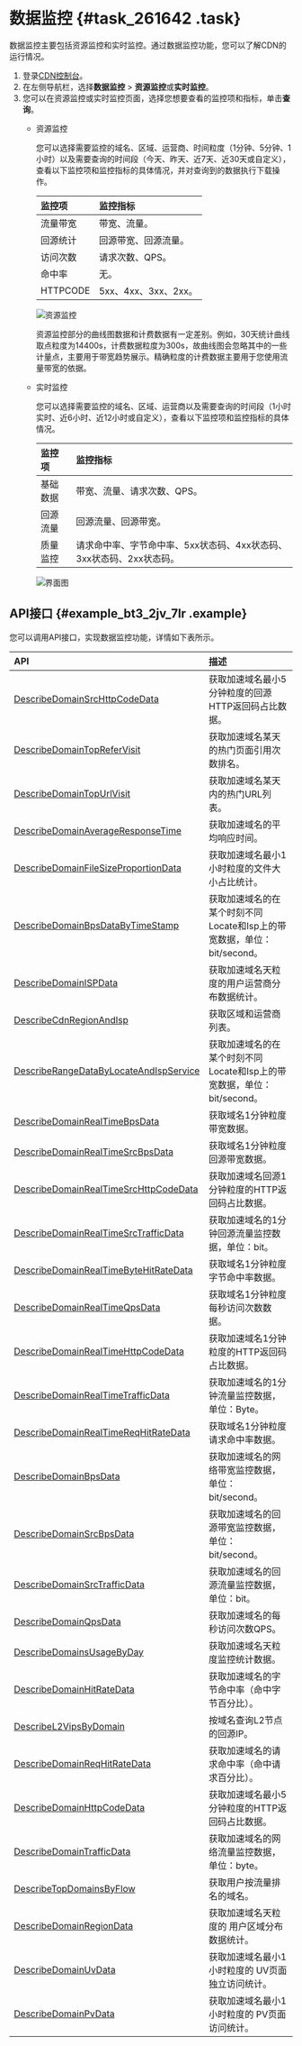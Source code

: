 # 数据监控 {#task_261642 .task}

数据监控主要包括资源监控和实时监控。通过数据监控功能，您可以了解CDN的运行情况。

1.  登录[CDN控制台](https://cdn.console.aliyun.com)。
2.  在左侧导航栏，选择**数据监控** \> **资源监控**或**实时监控**。
3.  您可以在资源监控或实时监控页面，选择您想要查看的监控项和指标，单击**查询**。 
    -   资源监控

        您可以选择需要监控的域名、区域、运营商、时间粒度（1分钟、5分钟、1小时）以及需要查询的时间段（今天、昨天、近7天、近30天或自定义），查看以下监控项和监控指标的具体情况，并对查询到的数据执行下载操作。

        |监控项|监控指标|
        |:--|:---|
        |流量带宽|带宽、流量。|
        |回源统计|回源带宽、回源流量。|
        |访问次数|请求次数、QPS。|
        |命中率|无。|
        |HTTPCODE|5xx、4xx、3xx、2xx。|

        ![资源监控](http://static-aliyun-doc.oss-cn-hangzhou.aliyuncs.com/assets/img/15915/156687700452270_zh-CN.png)

        资源监控部分的曲线图数据和计费数据有一定差别。例如，30天统计曲线取点粒度为14400s，计费数据粒度为300s，故曲线图会忽略其中的一些计量点，主要用于带宽趋势展示。精确粒度的计费数据主要用于您使用流量带宽的依据。

    -   实时监控

        您可以选择需要监控的域名、区域、运营商以及需要查询的时间段（1小时实时、近6小时、近12小时或自定义），查看以下监控项和监控指标的具体情况。

        |监控项|监控指标|
        |:--|:---|
        |基础数据|带宽、流量、请求次数、QPS。|
        |回源流量|回源流量、回源带宽。|
        |质量监控|请求命中率、字节命中率、5xx状态码、4xx状态码、3xx状态码、2xx状态码。|

        ![界面图](http://static-aliyun-doc.oss-cn-hangzhou.aliyuncs.com/assets/img/15915/15668770068909_zh-CN.png)


## API接口 {#example_bt3_2jv_7lr .example}

您可以调用API接口，实现数据监控功能，详情如下表所示。

|API|描述|
|:--|:-|
|[DescribeDomainSrcHttpCodeData](../intl.zh-CN/新版API参考/数据监控类接口/DescribeDomainSrcHttpCodeData.md#)|获取加速域名最小5分钟粒度的回源HTTP返回码占比数据。|
|[DescribeDomainTopReferVisit](../intl.zh-CN/新版API参考/数据监控类接口/DescribeDomainTopReferVisit.md#)|获取加速域名某天的热门页面引用次数排名。|
|[DescribeDomainTopUrlVisit](../intl.zh-CN/新版API参考/数据监控类接口/DescribeDomainTopUrlVisit.md#)|获取加速域名某天内的热门URL列表。|
|[DescribeDomainAverageResponseTime](../intl.zh-CN/新版API参考/数据监控类接口/DescribeDomainAverageResponseTime.md#)|获取加速域名的平均响应时间。|
|[DescribeDomainFileSizeProportionData](../intl.zh-CN/新版API参考/数据监控类接口/DescribeDomainFileSizeProportionData.md#)|获取加速域名最小1小时粒度的文件大小占比统计。|
|[DescribeDomainBpsDataByTimeStamp](../intl.zh-CN/新版API参考/数据监控类接口/DescribeDomainBpsDataByTimeStamp.md#)|获取加速域名的在某个时刻不同Locate和Isp上的带宽数据，单位：bit/second。|
|[DescribeDomainISPData](../intl.zh-CN/新版API参考/数据监控类接口/DescribeDomainISPData.md#)|获取加速域名天粒度的用户运营商分布数据统计。|
|[DescribeCdnRegionAndIsp](../intl.zh-CN/新版API参考/数据监控类接口/DescribeCdnRegionAndIsp.md#)|获取区域和运营商列表。|
|[DescribeRangeDataByLocateAndIspService](../intl.zh-CN/新版API参考/数据监控类接口/DescribeRangeDataByLocateAndIspService.md#)|获取加速域名的在某个时刻不同Locate和Isp上的带宽数据，单位：bit/second。|
|[DescribeDomainRealTimeBpsData](../intl.zh-CN/新版API参考/数据监控类接口/DescribeDomainRealTimeBpsData.md#)|获取域名1分钟粒度带宽数据。|
|[DescribeDomainRealTimeSrcBpsData](../intl.zh-CN/新版API参考/数据监控类接口/DescribeDomainRealTimeSrcBpsData.md#)|获取域名1分钟粒度回源带宽数据。|
|[DescribeDomainRealTimeSrcHttpCodeData](../intl.zh-CN/新版API参考/数据监控类接口/DescribeDomainRealTimeSrcHttpCodeData.md#)|获取加速域名回源1分钟粒度的HTTP返回码占比数据。|
|[DescribeDomainRealTimeSrcTrafficData](../intl.zh-CN/新版API参考/数据监控类接口/DescribeDomainRealTimeSrcTrafficData.md#)|获取加速域名的1分钟回源流量监控数据，单位：bit。|
|[DescribeDomainRealTimeByteHitRateData](../intl.zh-CN/新版API参考/数据监控类接口/DescribeDomainRealTimeByteHitRateData.md#)|获取域名1分钟粒度字节命中率数据。|
|[DescribeDomainRealTimeQpsData](../intl.zh-CN/新版API参考/数据监控类接口/DescribeDomainRealTimeQpsData.md#)|获取域名1分钟粒度每秒访问次数数据。|
|[DescribeDomainRealTimeHttpCodeData](../intl.zh-CN/新版API参考/数据监控类接口/DescribeDomainRealTimeHttpCodeData.md#)|获取加速域名1分钟粒度的HTTP返回码占比数据。|
|[DescribeDomainRealTimeTrafficData](../intl.zh-CN/新版API参考/数据监控类接口/DescribeDomainRealTimeTrafficData.md#)|获取加速域名的1分钟流量监控数据，单位：Byte。|
|[DescribeDomainRealTimeReqHitRateData](../intl.zh-CN/新版API参考/数据监控类接口/DescribeDomainRealTimeReqHitRateData.md#)|获取域名1分钟粒度请求命中率数据。|
|[DescribeDomainBpsData](../intl.zh-CN/新版API参考/数据监控类接口/DescribeDomainBpsData.md#)|获取加速域名的网络带宽监控数据，单位：bit/second。|
|[DescribeDomainSrcBpsData](../intl.zh-CN/新版API参考/数据监控类接口/DescribeDomainSrcBpsData.md#)|获取加速域名的回源带宽监控数据，单位：bit/second。|
|[DescribeDomainSrcTrafficData](../intl.zh-CN/新版API参考/数据监控类接口/DescribeDomainSrcTrafficData.md#)|获取加速域名的回源流量监控数据，单位：bit。|
|[DescribeDomainQpsData](../intl.zh-CN/新版API参考/数据监控类接口/DescribeDomainQpsData.md#)|获取加速域名的每秒访问次数QPS。|
|[DescribeDomainsUsageByDay](../intl.zh-CN/新版API参考/数据监控类接口/DescribeDomainsUsageByDay.md#)|获取加速域名天粒度监控统计数据。|
|[DescribeDomainHitRateData](../intl.zh-CN/新版API参考/数据监控类接口/DescribeDomainHitRateData.md#)|获取加速域名的字节命中率（命中字节百分比）。|
|[DescribeL2VipsByDomain](../intl.zh-CN/新版API参考/数据监控类接口/DescribeL2VipsByDomain.md#)|按域名查询L2节点的回源IP。|
|[DescribeDomainReqHitRateData](../intl.zh-CN/新版API参考/数据监控类接口/DescribeDomainReqHitRateData.md#)|获取加速域名的请求命中率（命中请求百分比）。|
|[DescribeDomainHttpCodeData](../intl.zh-CN/新版API参考/数据监控类接口/DescribeDomainHttpCodeData.md#)|获取加速域名最小5分钟粒度的HTTP返回码占比数据。|
|[DescribeDomainTrafficData](../intl.zh-CN/新版API参考/数据监控类接口/DescribeDomainTrafficData.md#)|获取加速域名的网络流量监控数据，单位：byte。|
|[DescribeTopDomainsByFlow](../intl.zh-CN/新版API参考/数据监控类接口/DescribeTopDomainsByFlow.md#)|获取用户按流量排名的域名。|
|[DescribeDomainRegionData](../intl.zh-CN/新版API参考/数据监控类接口/DescribeDomainRegionData.md#)|获取加速域名天粒度的 用户区域分布数据统计。|
|[DescribeDomainUvData](../intl.zh-CN/新版API参考/数据监控类接口/DescribeDomainUvData.md#)|获取加速域名最小1小时粒度的 UV页面独立访问统计。|
|[DescribeDomainPvData](../intl.zh-CN/新版API参考/数据监控类接口/DescribeDomainPvData.md#)|获取加速域名最小1小时粒度的 PV页面访问统计。|

